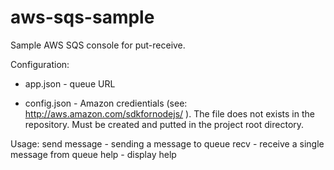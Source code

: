 aws-sqs-sample
==============

Sample AWS SQS console for  put-receive.

Configuration:
- app.json - queue URL 

- config.json - Amazon credientials (see: http://aws.amazon.com/sdkfornodejs/ ). The file does not exists in the repository. Must be created and putted in the project root directory.


Usage:
send message - sending a message to queue
recv - receive a single message from queue
help - display help

